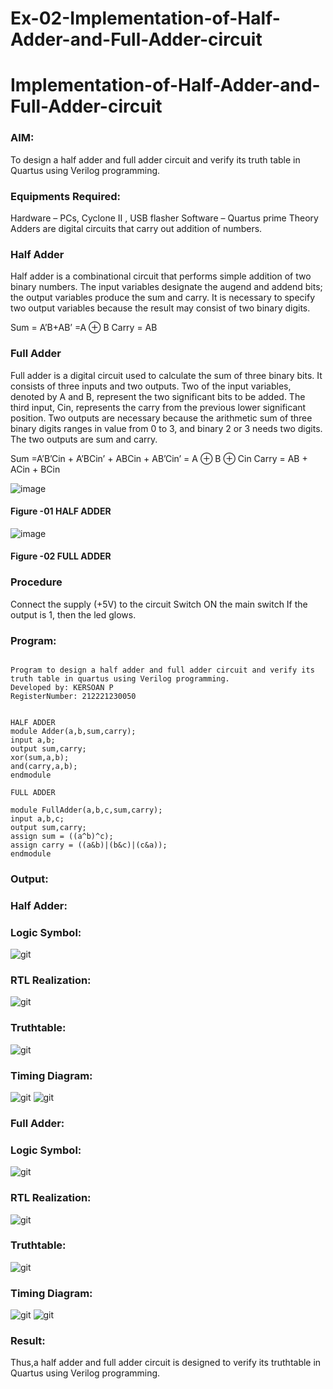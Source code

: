 # Ex-02-Implementation-of-Half-Adder-and-Full-Adder-circuit

# Implementation-of-Half-Adder-and-Full-Adder-circuit
### AIM:
   To design a half adder and full adder circuit and verify its truth table in Quartus using Verilog programming.

### Equipments Required:
   Hardware – PCs, Cyclone II , USB flasher
   Software – Quartus prime
Theory
   Adders are digital circuits that carry out addition of numbers.

### Half Adder
   Half adder is a combinational circuit that performs simple addition of two binary numbers. The input variables designate the augend and addend bits; the output variables produce the sum and carry. It is necessary to specify two output variables because the result may consist of two binary digits.

Sum = A’B+AB’ =A ⊕ B Carry = AB

### Full Adder
   Full adder is a digital circuit used to calculate the sum of three binary bits. It consists of three inputs and two outputs. Two of the input variables, denoted by A and B, represent the two significant bits to be added. The third input, Cin, represents the carry from the previous lower significant position. Two outputs are necessary because the arithmetic sum of three binary digits ranges in value from 0 to 3, and binary 2 or 3 needs two digits. The two outputs are sum and carry.

Sum =A’B’Cin + A’BCin’ + ABCin + AB’Cin’ = A ⊕ B ⊕ Cin Carry = AB + ACin + BCin

 ![image](https://user-images.githubusercontent.com/36288975/163552156-a13e5a56-c638-4110-97d9-8896907c8d25.png)

#### Figure -01 HALF ADDER 


![image](https://user-images.githubusercontent.com/36288975/163552057-b3547877-6d07-45b4-b7e0-bcfebfad9e1d.png)

#### Figure -02 FULL ADDER 

### Procedure

Connect the supply (+5V) to the circuit
Switch ON the main switch
If the output is 1, then the led glows.

### Program:
```

Program to design a half adder and full adder circuit and verify its truth table in quartus using Verilog programming.
Developed by: KERSOAN P
RegisterNumber: 212221230050


HALF ADDER 
module Adder(a,b,sum,carry);
input a,b;
output sum,carry;
xor(sum,a,b);
and(carry,a,b);
endmodule 

FULL ADDER

module FullAdder(a,b,c,sum,carry);
input a,b,c;
output sum,carry;
assign sum = ((a^b)^c);
assign carry = ((a&b)|(b&c)|(c&a));
endmodule
```
### Output:
### Half Adder:
### Logic Symbol:
![git](P1.jpeg)

### RTL Realization:
![git](P2.jpeg)
### Truthtable:
![git](P3.jpeg)
### Timing Diagram:
![git](P4.jpeg)
![git](fu.jpeg)
### Full Adder:
### Logic Symbol:
![git](P5.jpeg)

### RTL Realization:
![git](P6.jpeg)
### Truthtable:
![git](P7.jpeg)
### Timing Diagram:
![git](P8.jpeg)
![git](ha.jpeg)

### Result:
Thus,a half adder and full adder circuit is designed to verify its truthtable in Quartus using Verilog programming.
